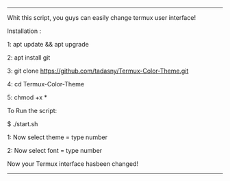 ___________________________________________________________________
Whit this script, you guys can easily change termux user interface!

Installation :

1: apt update && apt upgrade

2: apt install git 

3: git clone https://github.com/tadasny/Termux-Color-Theme.git

4: cd Termux-Color-Theme

5: chmod +x *

To Run the script:

$ ./start.sh

1: Now select theme = type number

2: Now select font = type number 

Now your Termux interface hasbeen changed!
___________________________________________________________________
